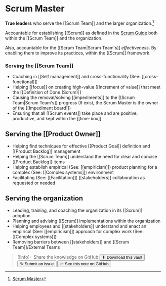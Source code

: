 # Scrum Master

__True leaders__ who serve the [[Scrum Team]] and the larger organization.[^1]

Accountable for establishing [[Scrum]] as defined in the [Scrum Guide](https://scrumguides.org/scrum-guide.html) both within the [[Scrum Team]] and the organization.

Also, accountable for the [[Scrum Team|Scrum Team's]] _effectiveness_. By enabling them to improve its practices, within the [[Scrum]] framework.

### Serving the [[Scrum Team]]
- Coaching in [[Self management]] and cross-functionality (See: [[cross-functional]])
- Helping [[focus]] on creating high-value [[Increment of value]] that meet the [[Definition of Done (Scrum)]]
- Causing the removal/solving [[impediments]] to the [[Scrum Team|Scrum Team's]] progress (If exist, the Scrum Master is the owner of the [[Impediment board]])
- Ensuring that all [[Scrum events]] take place and are positive, productive, and kept within the [[time-box]]

## Serving the [[Product Owner]]
- Helping find techniques for effective [[Product Goal]] definition and [[Product Backlog]] management
- Helping the [[Scrum Team]] understand the need for clear and concise [[Product Backlog]] items
- Helping establish empirical (See: [[empiricism]]) product planning for a complex (See: [[Complex systems]]) environment
- Facilitating (See: [[Facilitation]]) [[stakeholders]] collaboration as requested or needed


## Serving the organization

- Leading, training, and coaching the organization in its [[Scrum]] adoption
- Planning and advising [[Scrum]] implementations within the organization
- Helping employees and [[stakeholders]] understand and enact an empirical (See: [[empiricism]]) approach for complex work (See: [[Complex systems]]) 
- Removing barriers between [[stakeholders]] and [[Scrum Team]]/External Teams

[^1]:[Scrum Master](https://scrumguides.org/scrum-guide.html#scrum-master)


> [!info]+ Share the knowledge on GitHub
> [<button>⬇ Download this vault</button>](https://github.com/mauvera94/Agile-Multiverse) [<button> ✎ Submit an issue</button>](https://github.com/mauvera94/Agile-Multiverse/issues) [<button> ☞ See this note on GitHub</button>](<https://github.com/mauvera94/Agile-Multiverse/blob/main/Agile_Multiverse/Scrum Master.md>)